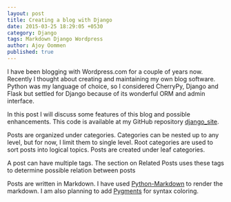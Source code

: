 ```yaml
---
layout: post
title: Creating a blog with Django
date: 2015-03-25 18:29:05 +0530
category: Django
tags: Markdown Django Wordpress
author: Ajoy Oommen
published: true
---
```

I have been blogging with Wordpress.com for a couple of years now. Recently I thought about creating and maintaining my own blog software. Python was my language of choice, so I considered CherryPy, Django and Flask  but settled for Django because of its wonderful ORM and admin interface.

In this post I will discuss some features of this blog and possible enhancements. This code is available at my GitHub repository [django_site](http://github.com/ajoyatgithub/django_site).

Posts are organized under categories. Categories can be nested up to any level, but for now, I limit them to single level. Root categories are used to sort posts into logical topics. Posts are created under leaf categories. 

A post can have multiple tags. The section on Related Posts uses these tags to determine possible relation between posts

Posts are written in Markdown. I have used [Python-Markdown](https://pypi.python.org/pypi/Markdown) to render the markdown. I am also planning to add [Pygments](http://pygments.org/) for syntax coloring.